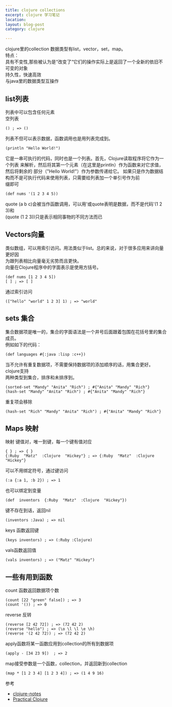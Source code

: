 ```yaml
---
title: clojure collections 
excerpt: clojure 学习笔记
location: 
layout: blog-post
category: clojure

---
```

clojure里的collection 数据类型有list，vector，set，map。     
特点：     	
具有不变性,那些被认为是“改变了“它们的操作实际上是返回了一个全新的依旧不可变的对象        
持久性，快速高效    
与java里的数据类型互操作    

list列表 
-----------
列表中可以包含任何元素		
空列表	  

	() ; => ()

列表不但可以表示数据，函数调用也是用列表完成到。       

	(println "Hello World!")		

它是一串可执行的代码，同时也是一个列表。首先，Clojure读取程序将它作为一个列表
来解析，然后将其第一个元素（在这里是println）作为函数来对它求值，然后将剩余的
部分（"Hello World!"）作为参数传递给它。
如果只是作为数据结构而不是可执行代码来使用列表，只需要给列表加一个单引号作为前			
缀即可		

	(def nums '(1 2 3 4 5))

quote 
(a b c)会被当作函数调用，可以用'或quote表明是数据，而不是代码'(1 2 3)和				
(quote (1 2 3))只是表示相同事物的不同方法而已　　			

Vectors向量
------------
类似数组，可以用索引访问。用法类似于list。总的来说，对于很多应用来讲向量更好因       
为跟列表相比向量毫无劣势而且更快。　					
向量在Clojure程序中的字面表示是使用方括号。 

	(def nums [1 2 3 4 5])
	[ ] ; => [ ]
通过索引访问

	(["hello" "world" 1 2 3] 1) ; => "world"
	
sets 集合
--------------
集合数据项是唯一的，集合的字面语法是一个井号后面跟着包围在花括号里的集合成员。				
例如如下的代码：

	(def languages #{:java :lisp :c++})

当不允许有重复数据项，不需要保持数据项的添加顺序的话，用集合更好。clojure支持        
两种类型到集合，排序和未排序到。			

	(sorted-set "Mandy" "Anita" "Rich") ; #{"Anita" "Mandy" "Rich"}
	(hash-set "Mandy" "Anita" "Rich") ; #{"Anita" "Mandy" "Rich"}

重复项会移除			

	(hash-set "Rich" "Mandy" "Anita" "Rich") ; #{"Anita" "Mandy" "Rich"}

Maps 映射
-----------
映射 键值对，唯一到键，每一个键有值对应						

	{ } ; => { }
	{:Ruby  "Matz"  :Clojure  "Hickey"} ; => {:Ruby  "Matz"  :Clojure  "Hickey"}

可以不用绑定符号，通过键访问				

	(:a {:a 1, :b 2}) ; => 1

也可以绑定到变量					

	(def  inventors  {:Ruby  "Matz"  :Clojure  "Hickey"})

键不存在到话，返回nil						

	(inventors :Java) ; => nil

keys 函数返回键

	(keys inventors) ; => (:Ruby :Clojure)

vals函数返回值			

	(vals inventors) ; => ("Matz" "Hickey")
	
一些有用到函数
------------------

count 函数返回数据项个数

	(count [22 "green" false]) ; => 3
	(count '()) ; => 0

reverse 反转

	(reverse [2 42 72]) ; => (72 42 2)
	(reverse "hello") ; => (\o \l \l \e \h)
	(reverse '(2 42 72)) ; => (72 42 2)

apply函数将某一函数应用到collection的所有到数据项	

	(apply - [34 23 9])  ; => 2

map接受参数是一个函数，collection，并返回新到collection

	(map * [1 2 3 4] [1 2 3 4]) ; => (1 4 9 16)

参考    

* [clojure-notes](http://clojure-notes.rubylearning.org/)
* [Practical Clojure](http://shu.im/books/4e9af8976cccb37698000531)







